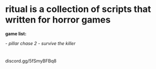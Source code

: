 # ritual is a collection of scripts that written for horror games
**game list:**

*- pillar chase 2*
*- survive the killer*
#
discord.gg/5fSmyBFBq8
